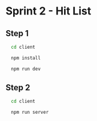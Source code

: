 # Sprint 2 - Hit List

## Step 1

```bash
  cd client
```

```bash
  npm install
```

```bash
  npm run dev
```

## Step 2

```bash
  cd client
```

```bash
  npm run server
```

